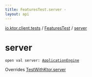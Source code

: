 ```yaml
---
title: FeaturesTest.server - 
layout: api
---
```


<div class='api-docs-breadcrumbs'><a href="../index.html">io.ktor.client.tests</a> / <a href="index.html">FeaturesTest</a> / <a href="./server.html">server</a></div>

# server

<div class="signature"><code><span class="keyword">open</span> <span class="keyword">val </span><span class="identifier">server</span><span class="symbol">: </span><a href="../../io.ktor.server.engine/-application-engine/index.html"><span class="identifier">ApplicationEngine</span></a></code></div>

Overrides <a href="../../io.ktor.client.tests.utils/-test-with-ktor/server.html">TestWithKtor.server</a>

